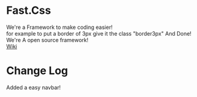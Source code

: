 
# Fast.Css <br>
We're a Framework to make coding easier!
<br>
for example to put a border of 3px give it the class "border3px" And Done! 
<br>
We're A open source framework! <br>
<a href="https://github.com/sebi-vscode2/Fast.Css/wiki"> Wiki</a>

# Change Log  <br>
Added a easy navbar!
